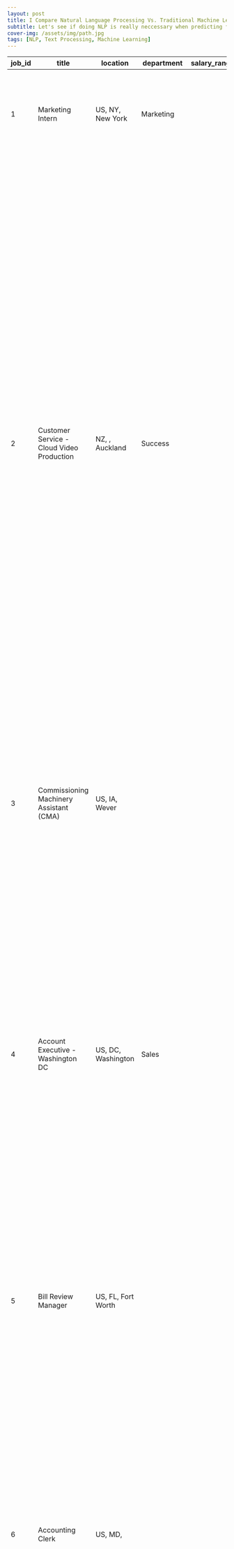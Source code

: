 ```yaml
---
layout: post
title: I Compare Natural Language Processing Vs. Traditional Machine Learning Models
subtitle: Let's see if doing NLP is really neccessary when predicting fraud in job posts
cover-img: /assets/img/path.jpg
tags: [NLP, Text Processing, Machine Learning]
---
```


|job_id|title                        |location|department                                   |salary_range|company_profile                                                                                                                                                                                                                                                                                                                                                                                                                                                                                                                                                                                                                                                                                                                                                                                                                                                                                                                                                                                                                                                                                                                                                                                                                                                                                                                                                                                                                                                                                                                                                                                                                                                                             |description                                                                                                                                                                                                                                                                                                                                                                                                                                                                                                                                                                                                                                                                                                                                                                                                                                                                                                                                                                                                                                                                                                                                                                                                                                                                                                                                                                                                                                                                                                                                                                                                                                                                                                                                                                                                                                                                                                                                                                                                                                                                                                                                                                                                                                                                                                                                                                                                                                                                                                                                                                                                                                                                                                                                                                                                                                                                                                                                                                                                                                                                                                                                                                                                                                                                                                                                                                                                                                                                                                                                               |requirements                                                                                                                                                                                                                                                                                                                                                                                                                                                                                                                                                                                                                                                                                                                                                                                                                                                                                                                                                                                                                                                                                                                                                                                                                                                                                                                                                                                                                                                                             |benefits                                                                                                                                                                                                                                                                                                                                                                                                                                                                                                                                                                                                                                                                                                                                                                                                                                                                                                                                                                                                                                                                                                                                                                                                                                                                                                                                    |telecommuting|has_company_logo|has_questions|employment_type|required_experience|required_education       |industry                           |function            |fraudulent|missing_data|
|------|-----------------------------|--------|---------------------------------------------|------------|--------------------------------------------------------------------------------------------------------------------------------------------------------------------------------------------------------------------------------------------------------------------------------------------------------------------------------------------------------------------------------------------------------------------------------------------------------------------------------------------------------------------------------------------------------------------------------------------------------------------------------------------------------------------------------------------------------------------------------------------------------------------------------------------------------------------------------------------------------------------------------------------------------------------------------------------------------------------------------------------------------------------------------------------------------------------------------------------------------------------------------------------------------------------------------------------------------------------------------------------------------------------------------------------------------------------------------------------------------------------------------------------------------------------------------------------------------------------------------------------------------------------------------------------------------------------------------------------------------------------------------------------------------------------------------------------|----------------------------------------------------------------------------------------------------------------------------------------------------------------------------------------------------------------------------------------------------------------------------------------------------------------------------------------------------------------------------------------------------------------------------------------------------------------------------------------------------------------------------------------------------------------------------------------------------------------------------------------------------------------------------------------------------------------------------------------------------------------------------------------------------------------------------------------------------------------------------------------------------------------------------------------------------------------------------------------------------------------------------------------------------------------------------------------------------------------------------------------------------------------------------------------------------------------------------------------------------------------------------------------------------------------------------------------------------------------------------------------------------------------------------------------------------------------------------------------------------------------------------------------------------------------------------------------------------------------------------------------------------------------------------------------------------------------------------------------------------------------------------------------------------------------------------------------------------------------------------------------------------------------------------------------------------------------------------------------------------------------------------------------------------------------------------------------------------------------------------------------------------------------------------------------------------------------------------------------------------------------------------------------------------------------------------------------------------------------------------------------------------------------------------------------------------------------------------------------------------------------------------------------------------------------------------------------------------------------------------------------------------------------------------------------------------------------------------------------------------------------------------------------------------------------------------------------------------------------------------------------------------------------------------------------------------------------------------------------------------------------------------------------------------------------------------------------------------------------------------------------------------------------------------------------------------------------------------------------------------------------------------------------------------------------------------------------------------------------------------------------------------------------------------------------------------------------------------------------------------------------------------------------------------------|-----------------------------------------------------------------------------------------------------------------------------------------------------------------------------------------------------------------------------------------------------------------------------------------------------------------------------------------------------------------------------------------------------------------------------------------------------------------------------------------------------------------------------------------------------------------------------------------------------------------------------------------------------------------------------------------------------------------------------------------------------------------------------------------------------------------------------------------------------------------------------------------------------------------------------------------------------------------------------------------------------------------------------------------------------------------------------------------------------------------------------------------------------------------------------------------------------------------------------------------------------------------------------------------------------------------------------------------------------------------------------------------------------------------------------------------------------------------------------------------|--------------------------------------------------------------------------------------------------------------------------------------------------------------------------------------------------------------------------------------------------------------------------------------------------------------------------------------------------------------------------------------------------------------------------------------------------------------------------------------------------------------------------------------------------------------------------------------------------------------------------------------------------------------------------------------------------------------------------------------------------------------------------------------------------------------------------------------------------------------------------------------------------------------------------------------------------------------------------------------------------------------------------------------------------------------------------------------------------------------------------------------------------------------------------------------------------------------------------------------------------------------------------------------------------------------------------------------------|-------------|----------------|-------------|---------------|-------------------|-------------------------|-----------------------------------|--------------------|----------|------------|
|1     |Marketing Intern             |US, NY, New York|Marketing                                    |            |We're Food52, and we've created a groundbreaking and award-winning cooking site. We support, connect, and celebrate home cooks, and give them everything they need in one place.We have a top editorial, business, and engineering team. We're focused on using technology to find new and better ways to connect people around their specific food interests, and to offer them superb, highly curated information about food and cooking. We attract the most talented home cooks and contributors in the country; we also publish well-known professionals like Mario Batali, Gwyneth Paltrow, and Danny Meyer. And we have partnerships with Whole Foods Market and Random House.Food52 has been named the best food website by the James Beard Foundation and IACP, and has been featured in the New York Times, NPR, Pando Daily, TechCrunch, and on the Today Show.We're located in Chelsea, in New York City.                                                                                                                                                                                                                                                                                                                                                                                                                                                                                                                                                                                                                                                                                                                                                                       |Food52, a fast-growing, James Beard Award-winning online food community and crowd-sourced and curated recipe hub, is currently interviewing full- and part-time unpaid interns to work in a small team of editors, executives, and developers in its New York City headquarters.Reproducing and/or repackaging existing Food52 content for a number of partner sites, such as Huffington Post, Yahoo, Buzzfeed, and more in their various content management systemsResearching blogs and websites for the Provisions by Food52 Affiliate ProgramAssisting in day-to-day affiliate program support, such as screening affiliates and assisting in any affiliate inquiriesSupporting with PR &amp; Events when neededHelping with office administrative work, such as filing, mailing, and preparing for meetingsWorking with developers to document bugs and suggest improvements to the siteSupporting the marketing and executive staff                                                                                                                                                                                                                                                                                                                                                                                                                                                                                                                                                                                                                                                                                                                                                                                                                                                                                                                                                                                                                                                                                                                                                                                                                                                                                                                                                                                                                                                                                                                                                                                                                                                                                                                                                                                                                                                                                                                                                                                                                                                                                                                                                                                                                                                                                                                                                                                                                                                                                                                                                                                                                 |Experience with content management systems a major plus (any blogging counts!)Familiar with the Food52 editorial voice and aestheticLoves food, appreciates the importance of home cooking and cooking with the seasonsMeticulous editor, perfectionist, obsessive attention to detail, maddened by typos and broken links, delighted by finding and fixing themCheerful under pressureExcellent communication skillsA+ multi-tasker and juggler of responsibilities big and smallInterested in and engaged with social media like Twitter, Facebook, and PinterestLoves problem-solving and collaborating to drive Food52 forwardThinks big picture but pitches in on the nitty gritty of running a small company (dishes, shopping, administrative support)Comfortable with the realities of working for a startup: being on call on evenings and weekends, and working long hours                                                                                                                                                                                                                                                                                                                                                                                                                                                                                                                                                                                                     |                                                                                                                                                                                                                                                                                                                                                                                                                                                                                                                                                                                                                                                                                                                                                                                                                                                                                                                                                                                                                                                                                                                                                                                                                                                                                                                                            |0            |1               |0            |Other          |Internship         |                         |                                   |Marketing           |0         |4           |
|2     |Customer Service - Cloud Video Production|NZ, , Auckland|Success                                      |            |90 Seconds, the worlds Cloud Video Production Service.90 Seconds is the worlds Cloud Video Production Service enabling brands and agencies to get high quality online video content shot and produced anywhere in the world. 90 Seconds makes video production fast, affordable, and all managed seamlessly in the cloud from purchase to publish. http://90#URL_fbe6559afac620a3cd2c22281f7b8d0eef56a73e3d9a311e2f1ca13d081dd630#90 Seconds removes the hassle, cost, risk and speed issues of working with regular video production companies by managing every aspect of video projects in a beautiful online experience. With a growing global network of over 2,000 rated video professionals in over 50 countries managed by dedicated production success teams in 5 countries, 90 Seconds provides a 100% success guarantee.90 Seconds has produced almost 4,000 videos in over 30 Countries for over 500 Global brands including some of the worlds largest including Paypal, L’Oreal, Sony and Barclays and has offices in Auckland, London, Sydney, Tokyo and Singapore.http://90#URL_fbe6559afac620a3cd2c22281f7b8d0eef56a73e3d9a311e2f1ca13d081dd630# &#124; http://90#URL_e2ad0bde3f09a0913a486abdbb1e6ac373bb3310f64b1fbcf550049bcba4a17b# &#124; http://90#URL_8c5dd1806f97ab90876d9daebeb430f682dbc87e2f01549b47e96c7bff2ea17e#                                                                                                                                                                                                                                                                                                                                                       |Organised - Focused - Vibrant - Awesome!Do you have a passion for customer service? Slick typing skills? Maybe Account Management? ...And think administration is cooler than a polar bear on a jetski? Then we need to hear you! We are the Cloud Video Production Service and opperating on a glodal level. Yeah, it's pretty cool. Serious about delivering a world class product and excellent customer service.Our rapidly expanding business is looking for a talented Project Manager to manage the successful delivery of video projects, manage client communications and drive the production process. Work with some of the coolest brands on the planet and learn from a global team that are representing NZ is a huge way!We are entering the next growth stage of our business and growing quickly internationally.  Therefore, the position is bursting with opportunity for the right person entering the business at the right time. 90 Seconds, the worlds Cloud Video Production Service - http://90#URL_fbe6559afac620a3cd2c22281f7b8d0eef56a73e3d9a311e2f1ca13d081dd630#90 Seconds is the worlds Cloud Video Production Service enabling brands and agencies to get high quality online video content shot and produced anywhere in the world. Fast, affordable, and all managed seamlessly in the cloud from purchase to publish. 90 Seconds removes the hassle, cost, risk and speed issues of working with regular video production companies by managing every aspect of video projects in a beautiful online experience.  With a growing network of over 2,000 rated video professionals in over 50 countries and dedicated production success teams in 5 countries guaranteeing video project success 100%. It's as easy as commissioning a quick google adwords campaign.90 Seconds has produced almost 4,000 videos in over 30 Countries for over 500 Global brands including some of the worlds largest including Paypal, L'oreal, Sony and Barclays and has offices in Auckland, London, Sydney, Tokyo &amp; Singapore.Our Auckland office is based right in the heart of the Wynyard Quarter Innovation Precinct - GridAKL!                                                                                                                                                                                                                                                                                                                                                                                                                                                                                                                                                                                                                                                                                                                                                                                                                                                                                                                                                                                                                                                                                                                                                                                                                                                                                                                                                                                              |What we expect from you:Your key responsibility will be to communicate with the client, 90 Seconds team and freelance community throughout the video production process including, shoot planning, securing freelance talent, managing workflow and the online production management system.  The aim is to manage each video project effectively so that we produce great videos that our clients love.Key attributesClient focused - excellent customer service and communication skillsOnline - oustanding computer knowledge and experience using online software and project management toolsOrganised - manage workload and able to multi-task100% attention to detailMotivated - self-starter with a passion for doing excellent work and achieving great resultsAdaptable - show initiative and think on your feet as this is a constantly evolving atmosphereFlexible - fast turnaround work and after hours availabilityEasy going &amp; upbeat - dosen't get bogged down and loves the challengeSense of Humour - have a laugh and know that working in a startup takes guts!Ability to deliver - including meeting project deadlines and budgetAttitude is more important than experience at 90 Seconds, however previous experience in customer service and/or project management is beneficialPlease view our platform / website at #URL_395a8683a907ce95f49a12fb240e6e47ad8d5a4f96d07ebbd869c4dd4dea1826# and get a clear understand about what we do before reaching out.|What you will get from usThrough being part of the 90 Seconds team you will gain:experience working on projects located around the world with an international brandexperience working with a variety of clients and on a large range of projectsopportunity to drive and grow production function and teama positive working environment with a great teamPay$40,000-$55,000Applying for this role with a VIDEOBeing a video business, we understand that one of the quickest ways that we can assess your suitability for this role, and one of the quickest ways that you can apply for it, is for you to submit a 60-90 second long video telling us about yourself, your experience and why you think you would be perfect for the role.  It’s not about being a filmmaker or making a really creative video.  A simple video filmed with a smart phone or web cam will be fine. Please also include where you are based and when you can start.You can upload the video onto YouTube or Vimeo (or similar) as a Draft or Live link.APPLICATIONS DUE by 5pm on Wednesday 18th July 2014 - Once you have a video ready, apply for this role via the following link together with a cover letter and your CV. After we have watched your video and get an idea of your suitability for the role, we will email the shortlisted candidates|0            |1               |0            |Full-time      |Not Applicable     |                         |Marketing and Advertising          |Customer Service    |0         |2           |
|3     |Commissioning Machinery Assistant (CMA)|US, IA, Wever|                                             |            |Valor Services provides Workforce Solutions that meet the needs of companies across the Private Sector, with a special focus on the Oil &amp; Gas Industry. Valor Services will be involved with you throughout every step of the hiring process and remain in contact with you all the way through the final step of signing of the employment contract with your new employer. Valor Services was founded with the vision of employing the unique skills, experiences, and qualities of America’s finest veterans to provide Private Sector companies with precise and concerted value-added services – and America’s finest Veterans with an optimized career opportunity.We are eager to get the word out to veterans that there are ample opportunities for employment in the private sector and that you are the ideal candidates to fill those positions. Valor Services Your Success is Our Mission. ™                                                                                                                                                                                                                                                                                                                                                                                                                                                                                                                                                                                                                                                                                                                                                                              |Our client, located in Houston, is actively seeking an experienced Commissioning Machinery Assistant that possesses strong supervisory skills and has an attention to detail. A strong dedication to safety is a must. The ideal candidate will execute all activities while complying with quality requirements and health, environmental, and safety regulations.                                                                                                                                                                                                                                                                                                                                                                                                                                                                                                                                                                                                                                                                                                                                                                                                                                                                                                                                                                                                                                                                                                                                                                                                                                                                                                                                                                                                                                                                                                                                                                                                                                                                                                                                                                                                                                                                                                                                                                                                                                                                                                                                                                                                                                                                                                                                                                                                                                                                                                                                                                                                                                                                                                                                                                                                                                                                                                                                                                                                                                                                                                                                                                                       |Implement pre-commissioning and commissioning procedures for rotary equipment.Execute all activities with subcontractor’s assigned crew that pertains to the discipline.Ensure effective utilization of commissioning manpower and consumables.Ensure the execution of vendor specialists' field activities with the assigned resources from the sub-contractor per vendor’s representative plans.Carry out equipment inspections with client representatives and ensure proper certification is produced.Prepare forms for all pending tests and submit signed certificates for final hand over to the certification engineer for QA and QC.Coordinate in the field with vendor representatives.Keep records of all activities.Ensure that safety practices are strictly followed during the execution of activities.Report progress and constraints to the mechanical supervisor.Possible authorization by site manager to receive or issue a Permit To Work according to project Permit To Work procedures.Assist supervisor to expedite pending punch-list items in accordance with the commissioning manager’s priorities.Assist supervisor to coordinate and supervise construction-support activities during pre-commissioning and commissioning activities.Company Overview:Our client is a premiere engineering, construction, and procurement company that executes large-scale projects internationally.                                                                      |                                                                                                                                                                                                                                                                                                                                                                                                                                                                                                                                                                                                                                                                                                                                                                                                                                                                                                                                                                                                                                                                                                                                                                                                                                                                                                                                            |0            |1               |0            |               |                   |                         |                                   |                    |0         |8           |
|4     |Account Executive - Washington DC|US, DC, Washington|Sales                                        |            |Our passion for improving quality of life through geography is at the heart of everything we do.  Esri’s geographic information system (GIS) technology inspires and enables governments, universities and businesses worldwide to save money, lives and our environment through a deeper understanding of the changing world around them.Carefully managed growth and zero debt give Esri stability that is uncommon in today's volatile business world.  Privately held, we offer exceptional benefits, competitive salaries, 401(k) and profit-sharing programs, opportunities for personal and professional growth, and much more.                                                                                                                                                                                                                                                                                                                                                                                                                                                                                                                                                                                                                                                                                                                                                                                                                                                                                                                                                                                                                                                      |THE COMPANY: ESRI – Environmental Systems Research InstituteOur passion for improving quality of life through geography is at the heart of everything we do.  Esri’s geographic information system (GIS) technology inspires and enables governments, universities and businesses worldwide to save money, lives and our environment through a deeper understanding of the changing world around them.Carefully managed growth and zero debt give Esri stability that is uncommon in today's volatile business world.  Privately held, we offer exceptional benefits, competitive salaries, 401(k) and profit-sharing programs, opportunities for personal and professional growth, and much more.THE OPPORTUNITY: Account ExecutiveAs a member of the Sales Division, you will work collaboratively with an account team in order to sell and promote adoption of Esri’s ArcGIS platform within an organization. As part of an account team, you will be responsible for facilitating the development and execution of a set of strategies for a defined portfolio of accounts. When executing these strategies you will utilize your experience in enterprise sales to help customers leverage geospatial information and technology to achieve their business goals. Specifically…Prospect and develop opportunities to partner with key stakeholders to envision, develop, and implement a location strategy for their organizationClearly articulate the strength and value proposition of the ArcGIS platformDevelop and maintain a healthy pipeline of opportunities for business growthDemonstrate a thoughtful understanding of insightful industry knowledge and how GIS applies to initiatives, trends, and triggersUnderstand the key business drivers within an organization and identify key business stakeholdersUnderstand your customers’ budgeting and acquisition processesSuccessfully execute the account management process including account prioritization, account resourcing, and account planningSuccessfully execute the sales process for all opportunitiesLeverage and lead an account team consisting of sales and other cross-divisional resources to define and execute an account strategyEffectively utilize and leverage the CRM to manage opportunities and drive the buying processPursue professional and personal development to ensure competitive knowledge of the real estate industryLeverage social media to successfully prospect and build a professional networkParticipate in trade shows, workshops, and seminars (as required)Support visual story telling through effective whiteboard sessionsBe resourceful and takes initiative to resolve issues                                                                                                                                                                                                                                                                                                                                                                                                                                                                                                                                                                                                                                                                                                                                                                                                                                                  |EDUCATION: Bachelor’s or Master’s in GIS, business administration, or a related field, or equivalent work experience, depending on position levelEXPERIENCE: 5+ years of enterprise sales experience providing platform solutions to businessesDemonstrated experience in managing the sales cycle including prospecting, proposing, and closingAbility to adapt to new technology trends and translate them into solutions that address customer needsDemonstrated experience with strong partnerships and advocacy with customersExcellent presentation, white boarding, and negotiation skills including good listening, probing, and qualification abilitiesExperience executing insight selling methodologiesDemonstrated understanding and mitigation of competitive threatsExcellent written and verbal communication and interpersonal skillsAbility to manage and prioritize your activitiesDemonstrated experience to lead executive engagements to provide services and sell to the real estate industryKnowledge of the real estate industry fiscal year, budgeting, and procurement cycleHighly motivated team player with a mature, positive attitude and passion to meet the challenges and opportunities of a businessAbility to travel domestically and/or internationally up to 50%General knowledge of spatial analysis and problem solvingResults oriented; ability to write and craft smart, attainable, realistic, time-driven goals with clear lead indicators    |Our culture is anything but corporate—we have a collaborative, creative environment; phone directories organized by first name; a relaxed dress code; and open-door policies.A Place to ThrivePassionate people who strive to make a differenceCasual dress codeFlexible work schedulesSupport for continuing educationCollege-Like CampusA network of buildings amid lush landscaping and numerous outdoor patio areasOn-site café including a Starbucks coffee bar and lounge areaFitness center available 24/7Comprehensive reference library and GIS bibliographyState-of-the-art conference center to host staff and guest speakers Green InitiativesSolar rooftop panels reduce carbon emissionsElectric vehicles provide on-campus transportationHundreds of trees reduce the cost of cooling buildings                                                                                                                                                                                                                                                                                                                                                                                                                                                                                                                              |0            |1               |0            |Full-time      |Mid-Senior level   |Bachelor's Degree        |Computer Software                  |Sales               |0         |1           |
|5     |Bill Review Manager          |US, FL, Fort Worth|                                             |            |SpotSource Solutions LLC is a Global Human Capital Management Consulting firm headquartered in Miami, Florida. Founded in January 2012, SpotSource has created a fusion of innovative service offerings to meet the increasing demand of today’s economy. We specialize in Talent Acquisition, Staffing, and Executive Search Services across various functions and in specific industries. Global Talent Transfusion (GTT) services utilize best in practice qualification standards to deliver talent in temporary, temporary-to-hire, and permanent basis. Health Career Transition (HCT) is a subsidiary of Global Talent Transfusion and offers placement services specifically in the growing Healthcare arena. SpotSource Executive Search (SES) Consultants are special breed talent evangelists that understand how to advise and streamline the human resources process in the direction your organization requires for long term sustainability and success. Succession Planning. Leadership Development Programs. Compensation Analysis. Recruitment Process Outsourcing. All customized to best suit the needs of your business. We understand the demand for cost-effective solutions for your organization. Are you seeking a potential career transition and interested in discussing the current hiring trends and open positions? Vital Career Consulting (VCC) offers career transitional services catered specifically for the job applicant, including Resume Construction, Social Media Optimization, and Interview Coaching.Address:4100 N Powerline Rd. Ste Z3Pompano Beach FL 33073Office: #PHONE_c90b6ca89acd18d9e31ea3590b4ad76605721bc372025598fe9e1e60cf428551#|JOB TITLE: Itemization Review ManagerLOCATION: Fort Worth, TX                                                           DEPARTMENT: Itemization ReviewREPORTS TO: VP Operations                            GENERAL DESCRIPTION:Responsible for the overall aspects of Itemization Review operations: Personnel Hiring, Quality Control of Process, Workflow, monitoring the tracking of and accountability of staff regarding production standards and department expectations.DUTIES AND RESPONSIBILITIES:Oversee company’s Itemization Review department in its operationsResponsible for encouraging and reinforcing company cultureDevelops processes to better department and implements new procedures/protocols Works with Customer Service on elevated issues and provider callsImplements and Audits policy in conjunction with Policy and Payment Integrity department Monitoring quality/and quality control of results for department Responsible for ensuring overall metrics are in compliance with management and client expectationsResponsible for human resources matters directly related to department supervised (i.e. Interviewing, Hiring, Training, annual evaluations, electronic time cards, and addressing personnel issues)May create/review daily, weekly, monthly reports, invoices, logs and expensesAdditional duties/responsibilities as assigned Comply with all safety rules/regulations, in conjunction with the Injury and Illness Prevention Program (“IIPP”), as well as, maintain HIPAA complianceOccasional interaction with customers                                                                                                                                                                                                                                                                                                                                                                                                                                                                                                                                                                                                                                                                                                                                                                                                                                                                                                                                                                                                                                                                                                                                                                                                                                                                                                                                                                                                                                                                                                                                                                                                                                                                                                                                                                                                                                                                                                                                                                           |QUALIFICATIONS:RN license in the State of TexasDiploma or Bachelors of Science in Nursing, requiredPast managerial experience, preferred6 + years’ experience as OR NurseExperience with facility bills helpfulStrong knowledge of ICD9/CPTKnowledge of Fee Schedules, Rules and R&amp;C GuidelinesMust be able to remain poised in stressful situationsHighly Motivated, Self-StarterExceptional organizational skillsAbility to handle deadlines and proactively problem solveEffective and professional communication skillsAbility to meet or exceed Performance CompetenciesDemonstrated outstanding leadership, problem solving, and analytical skillsAbility to think and work independently, while working in an overall team environmentProficient in Microsoft Office Suite                                                                                                                                                                                                                                                                                                                                                                                                                                                                                                                                                                                                                                                                                                    |Full Benefits Offered                                                                                                                                                                                                                                                                                                                                                                                                                                                                                                                                                                                                                                                                                                                                                                                                                                                                                                                                                                                                                                                                                                                                                                                                                                                                                                                       |0            |1               |1            |Full-time      |Mid-Senior level   |Bachelor's Degree        |Hospital & Health Care             |Health Care Provider|0         |2           |
|6     |Accounting Clerk             |US, MD, |                                             |            |                                                                                                                                                                                                                                                                                                                                                                                                                                                                                                                                                                                                                                                                                                                                                                                                                                                                                                                                                                                                                                                                                                                                                                                                                                                                                                                                                                                                                                                                                                                                                                                                                                                                                            |Job OverviewApex is an environmental consulting firm that offers stable leadership and growth and views employees as valuable resources. We are seeking a self-motivated, multi-faceted Accounts Payable Clerk to join our team in Rockville, MD and become an integral part of our continued success story.  This position entails processing high volume of invoices and working in a fast pace environment; keying and verifying various types of invoices to General Ledger accounts and job numbers submitted by vendors and company personnel; and calculating balance due to vendor by reviewing history of prior payments made to an account. Candidate must be able to answer vendor and personnel inquiries via phone or email. QualificationsThis position requires a high school diploma and 2-5 years of relevant work experience; keen attention to detail; knowledge of commonly-used concepts, practices, and procedures within the accounting field; experience with accounting software; proficiency in MS Office Suite including advanced Excel experience; and a high degree of professionalism.Want to join a team of talented accounting professionals, engineers, and managers? Submit your resume for consideration today!#URL_f030e16ff4531e87a62857357985e3e8f1fdedb40dbfebfeb0e7e3a5ead65097#About ApexApex is a customer-focused company that delivers environmental, health, safety and engineering services to over 700 clients across the United States and abroad. Driven by an entrepreneurial spirit and a dedication to providing responsive, cost-effective solutions, Apex has grown rapidly since our founding in 1988.Working in partnership with our public and private sector clients, our team of experts provides services tailored to support each customer’s unique goals and objectives. By blending strong technical skills, business acumen, and superior customer service, we are able to deliver creative solutions that deliver high quality results at low cost.From commercial and industrial firms to construction, petroleum, and utility companies to financial institutions and government clients, Apex has extensive experience in a wide variety of industries. Our corporate professional resume includes proven capabilities in the areas of water resources, remediation and restoration, assessment and compliance, and industrial hygiene, among others.Ranked in the Top 200 Environmental Firms by ENR Magazine, ranked among the Top 500 Design Firms by ENR Magazine, awarded the 2011 National Environmental Excellence Award for Environmental Stewardship by the National Association of Environmental Professionals, and selected as a 2010 Hot Firm by the Zweig Letter, come join our award winning team.Apex is an entrepreneurial firm, and ensuring that our senior managers are able to move unencumbered is our priority. We are a successful and growing mid-sized firm. We’re small enough that our employees still have access to our leadership, and it’s easy for high-performers to be recognized for their contributions and advance without bureaucracy. With over 30 office locations, we’re big enough to provide comprehensive environmental consulting and engineering services to our diverse client base and to provide resources to our employees to help in their professional development. We offer incentive bonus plans and ownership opportunities for our successful managers.Apex Companies, LLC is an Affirmative Action/Equal Opportunity Employer|                                                                                                                                                                                                                                                                                                                                                                                                                                                                                                                                                                                                                                                                                                                                                                                                                                                                                                                                                                                                                                                                                                                                                                                                                                                                                                                                                                                                                                                                                         |                                                                                                                                                                                                                                                                                                                                                                                                                                                                                                                                                                                                                                                                                                                                                                                                                                                                                                                                                                                                                                                                                                                                                                                                                                                                                                                                            |0            |0               |0            |               |                   |                         |                                   |                    |0         |10          |
|7     |Head of Content (m/f)        |DE, BE, Berlin|ANDROIDPIT                                   |20000-28000 |Founded in 2009, the Fonpit AG rose with its international web portal ANDROIDPIT to the world's largest Android community. Every month over 18 Million Android and tech enthusiasts around the world log into ANDROIDPIT , where they know they'll find the latest and most innovative information about Android and Android-Apps in 6 different languages. Our business activities consist of close collaboration with many of the world's largest tech, web and mobile companies.In 2014, APP MEDIA amended Fonpit AG’s brand portfolio. As a one-stop shop for app marketing,APP MEDIA delivers quality performance marketing for apps to give clients the most successful campaigns possible with custom concepts and sustainable results.Located in the heart of Berlin, we are constantly looking for highly motivated and success driven personalities to help ANDROIDPIT and APP MEDIA grow even further.                                                                                                                                                                                                                                                                                                                                                                                                                                                                                                                                                                                                                                                                                                                                                                           |Your Responsibilities: Manage the English-speaking editorial team and build a team of best-in-class editorsSet up content creation schedules and ensure deadlines are adhered toResearch and write about the latest tech topics and news in relation to the Android ecosystemEnsure that the content on the site is of a consistently high qualityBe the face and voice of #URL_874846adb69d98865d05ec57ce2425d9e363ef71e0c8436e59e86a136a508716#                                                                                                                                                                                                                                                                                                                                                                                                                                                                                                                                                                                                                                                                                                                                                                                                                                                                                                                                                                                                                                                                                                                                                                                                                                                                                                                                                                                                                                                                                                                                                                                                                                                                                                                                                                                                                                                                                                                                                                                                                                                                                                                                                                                                                                                                                                                                                                                                                                                                                                                                                                                                                                                                                                                                                                                                                                                                                                                                                                                                                                                                                                         |Your Know-How:                                                                                                                                                               University or college degree in journalism, media or other communication studiesProfessional experience in relevant fields, e.g. online editorial, community management, tech writing…Possession of contacts within key companies in the mobile industryExperience in leading &amp; motivating small teamsPassion for the Android world, honed writing skills with a personal flair, and willingness to share your Android knowledgeStrong commitment to success and a motivating and inspiring personality.Comfortable in a dynamic startup environmentEnglish native speakerLocated in Berlin or surroundings                                                                                                                                                                                                                                                                                                                                                                                                                                                                                                                                                                                                                                                                                             |Your Benefits: Being part of a fast-growing company in a booming industryFast decision-making thanks to flat hierarchies and clear structuresFreedom to unfold your own ideas &amp; creativity and to take over responsibility right from the startContinued growth in a successful, international team, which thrives in a familiar, but professional, working atmosphereFree drinks, table tennis, lunch catering, Feel Good Management, team events, office dogs and more                                                                                                                                                                                                                                                                                                                                                                                                                                                                                                                                                                                                                                                                                                                                                                                                                                                                |0            |1               |1            |Full-time      |Mid-Senior level   |Master's Degree          |Online Media                       |Management          |0         |0           |
|8     |Lead Guest Service Specialist   |US, CA, San Francisco|                                             |            |Airenvy’s mission is to provide lucrative yet hassle free full service short term property management all around the world. We combine the charm of your home with the amenities of a boutique hotel.Currently the short-term rental property management companies are run inefficiently thus having to charge owners 40-50% of monthly revenues. By using our pricing algorithm cross-platform listing technology out goal is to increase your rental income by 20% or more while only charging you a 12%-15% commission for providing a turnkey experience.We like to think Airenvy is creating a new way for people to become excited again about property management and love their property managers.First use case for Airenvy clients are those who want to convert their long-term rental into short-term rental so they can 1) earn more income while having the flexibility of staying in your own place when you want.Airenvy is your friend next door! : ) Our customer video! #URL_e73543fde61f659ae4e25b87c34adb321c37207b4adc143cb6a99351c3ee1cb5#                                                                                                                                                                                                                                                                                                                                                                                                                                                                                                                                                                                                                           |Who is Airenvy?Hey there! We are seasoned entrepreneurs in the heart of San Francisco’s SOMA neighborhood. We are looking for someone who embodies an entrepreneurial spirit, pays strong attention to detail and wants to be a part of the next big thing. This business can feel like a circus at times, but we have an all-star team with a one of a kind culture.  Get a little taste of it here.Airenvy is the #1 technology driven property management company in a multi-billion dollar industry and is revolutionizing the vacation rental space! We are growing at record speed and expanding to new markets! Our platform allows owners to put their vacation rental on autopilot. We are a proven team of startup veterans and would love for you to join the family!    In 2014 we were named the #1 Airbnb property management company in San Francisco according to the SF Chronicle. We have 18 supportive and resourceful investors, many of whom are leaders in the technology and real estate industries.The PositionWANTED: Ultimate Peace Keeper &amp; Problem SolverAirenvy is growing faster than we can handle, which is why we’re looking for someone to help us scale! We are seeking best-in-class Lead Guest Service Specialist who are passionate about delighting Guests and Owners. You’ll play a direct role in improving the customer experience, scaling the business, and creating powerful brand advocates.ResponsibilitiesService First - Interact with Guests and Owners daily; listen and address inquiries via phone, email, and chat.Leadership - Set the precedent for writing beautiful, helpful emails and getting to inbox-zero. Be the first to answer the phone and the last to give-up on an interesting escalation.Cross Collaboration - Act as the eyes and ears of the Airenvy business. Speak-to bug requests, new features, and influence the product positively.Ultimate Multitasker - You’re able to manage multiple day-to-day gifts at once. You’re able to ensure that each person in contact with Airenvy has a positive experience, even when facing hundreds of emails a day.You?Proven ability to take customers from irate to delightedAble to make decisions quickly; high sense of urgency that spills out to other team membersPassion for delighting people!Thrive under pressure; you’re proactive in recognizing and solving issues before they ariseExcellent written and verbal communication skills -- you spot an error without spell checkFocused on defining and scaling the business thru playbook definition                                                                                                                                                                                                                                                                                                                                                                                                                                                                                                                                                                                                                                                                                                                                                                                                                                                                                                                                                                  |Experience with CRM software, live chat, and phones, including one year minimum of customer serviceYou heed the call of service and understand that you must have a flexible schedule. This includes being available during early mornings, late evenings, and weekends/holidaysBe super organized and care deeply about the detailsZendesk experience a bonus, but not required                                                                                                                                                                                                                                                                                                                                                                                                                                                                                                                                                                                                                                                                                                                                                                                                                                                                                                                                                                                                                                                                                                         |Competitive Pay. You'll be able to eat steak everyday if you choose to.  Health Insurance. We have vitamins and we're all relatively healthy so hopefully you don't need this.Piñata Parties. Yes we dance around with blindfolds on swing sticks.  Why?  Because its awesome!Snacks on Snacks. All the cooool start-ups are doing it.  Karate Lessons. Really its just that in air ninja kicks are encouraged at all times.Free Massages. When we hit a few milestones we'll be buying a massage chair.Discounted Gym Membership. Get swole but not like our last employee.The Best Benefit of All...Being part of an amazing team/family!!!! Click here for some insight as to the Interview Process.                                                                                                                                                                                                                                                                                                                                                                                                                                                                                                                                                                                                                                     |0            |1               |1            |               |                   |                         |                                   |                    |0         |7           |
|9     |HP BSM SME                   |US, FL, Pensacola|                                             |            |Solutions3 is a woman-owned small business whose focus is IT Service Management using best of breed technology and implementing industry best practices following the ITIL® framework. We work extensively in the areas of planning, design, architecting, assessing, implementing and training on technology solutions.Solutions3 focus areas include: Enterprise Network &amp; Systems Management (architecture and implementation), IT Service Management including the Service Desk and associated process definitions (Incident &amp; Problem Management, Change &amp; Configuration Management, Service Level Management), the Configuration Management Database (CMDB), IT Asset Management, and Alert/Event Management. We focus on best of breed technology and follow industry best practices, including ITIL® and ISO20000.We have a strong focus on training and knowledge transfer associated with our solutions. Many of our resources are course developers and instructors for many of our vendor partners. Our practitioner experience comes into the training environment with us.We have a strong set of core values based on Biblical principles that include great integrity, high ethics and always striving for excellence.  We are always seeking those candidates who want to work for an amazing technology company, make a difference and be a part of something great for the long term.                                                                                                                                                                                                                                                                        |Implementation/Configuration/Testing/Training on:HP Service Health Reporter                                                                                                                                                                                                                                                                                                                                                                                                                                                                                                                                                                                                                                                                                                                                                                                                                                                                                                                                                                                                                                                                                                                                                                                                                                                                                                                                                                                                                                                                                                                                                                                                                                                                                                                                                                                                                                                                                                                                                                                                                                                                                                                                                                                                                                                                                                                                                                                                                                                                                                                                                                                                                                                                                                                                                                                                                                                                                                                                                                                                                                                                                                                                                                                                                                                                                                                                                                                                                                                                               |MUST BE A US CITIZEN.An active TS/SCI clearance will be required.Additional Tools:HP BSM Applications: NNM, NA, OMi, OMW, Sitescope, etc… all   beneficialSoft Skill Req's:Leadership, Strong Written &amp; Verbal CommunicationBeneficial:Knowledge and experience with other HP Software tools a big plus.Additional ITIL and IS20K knowledge/experience very helpful                                                                                                                                                                                                                                                                                                                                                                                                                                                                                                                                                                                                                                                                                                                                                                                                                                                                                                                                                                                                                                                                                                                  |                                                                                                                                                                                                                                                                                                                                                                                                                                                                                                                                                                                                                                                                                                                                                                                                                                                                                                                                                                                                                                                                                                                                                                                                                                                                                                                                            |0            |1               |1            |Full-time      |Associate          |                         |Information Technology and Services|                    |0         |5           |
|10    |Customer Service Associate - Part Time |US, AZ, Phoenix|                                             |            |Novitex Enterprise Solutions, formerly Pitney Bowes Management Services, delivers innovative document and communications management solutions that help companies around the world drive business process efficiencies, increase productivity, reduce costs and improve customer satisfaction. For almost 30 years, clients have turned to us to integrate and optimize their enterprise-wide business processes to empower employees, increase productivity and maximize results. As a trusted partner, we continually focus on delivering secure, technology-enabled document and communications solutions that improve our clients' work processes, enhance their customer interactions and drive growth.                                                                                                                                                                                                                                                                                                                                                                                                                                                                                                                                                                                                                                                                                                                                                                                                                                                                                                                                                                                |The Customer Service Associate will be based in Phoenix, AZ. The right candidate will be an integral part of our talented team, supporting our continued growth.Responsibilities:Perform various Mail Center activities (sorting, metering, folding, inserting, delivery, pickup, etc.)Lift heavy boxes, files or paper when neededMaintain the highest levels of customer care while demonstrating a friendly and cooperative attitudeDemonstrate flexibility in satisfying customer demands in a high volume, production environmentConsistently adhere to business procedure guidelinesAdhere to all safety proceduresTake direction from supervisor or site managerMaintain all logs and reporting documentation; attention to detailParticipate in cross-training and perform other duties as assigned (Filing, outgoing shipments, etc)Operating mailing, copy or scanning equipmentShipping &amp; ReceivingHandle time-sensitive material like confidential, urgent packagesPerform other tasks as assignedScanning incoming mail to recipientsPerform file purges and pullsCreate files and ship filesProvide backfill when neededEnter information daily into spreadsheetsIdentify charges and match them to billingSort and deliver mail, small packages                                                                                                                                                                                                                                                                                                                                                                                                                                                                                                                                                                                                                                                                                                                                                                                                                                                                                                                                                                                                                                                                                                                                                                                                                                                                                                                                                                                                                                                                                                                                                                                                                                                                                                                                                                                                                                                                                                                                                                                                                                                                                                                                                                                                                                                                                        |Minimum Requirements:Minimum of 6 months customer service related experience requiredHigh school diploma or equivalent (GED) requiredValid Driver's License and good driving record requiredPreferred Qualifications:Keyboarding and windows environment PC skills required (Word, Excel and PowerPoint preferred)Experience running mail posting equipment a plusExcellent communication skills both verbal and writtenLifting up to 55 lbs with or without accommodationsWillingness and availability to work additional hours if assignedWillingness to submit to a pre-employment drug screening and criminal background checkAbility to effectively work individually or in a team environmentCompetency in performing multiple functional tasksAbility to meet employer's attendance policy                                                                                                                                                                                                                                                                                                                                                                                                                                                                                                                                                                                                                                                                                        |                                                                                                                                                                                                                                                                                                                                                                                                                                                                                                                                                                                                                                                                                                                                                                                                                                                                                                                                                                                                                                                                                                                                                                                                                                                                                                                                            |0            |1               |0            |Part-time      |Entry level        |High School or equivalent|Financial Services                 |Customer Service    |0         |3           |




To introduce my little escapade, I'll be looking at a data set that looks at about 18,000 job postings and tells you which ones are actually fraud postings. A link to this data set as well as my full Jupyter Notebook can be found at the bottom if you so wish to investigate my findings further.

## The Preliminaries

Before I begin diving in I want to establish some evaluation metrics and baselines so you can follow exactly what I'm trying to do. I will be evaluating based on a recall score instead of accuracy score.([For info on difference between recall and accuracy](https://towardsdatascience.com/beyond-accuracy-precision-and-recall-3da06bea9f6c))  This is because **there is a massive imbalance between the amount of fraud postings and non-fraud postings.** There are 17014 non-fraud postings and only 866 fraud postings, which gives me a class imbalance of 95%. My target is not to have a 95% accurate model, it is to detect *fraud postings* with 75% accuracy.
![ImbalanceGraph](https://i.imgur.com/GD9YoOv.png)

My problem is a classification problem. Based on this data I need to create a model that can predict if a job posting is fraudulent or not.
